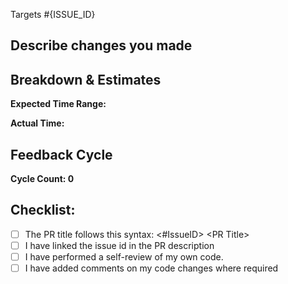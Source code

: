 Targets #{ISSUE_ID}
<!--- 
If there is an open issue, please link to the issue here by replacing [ISSUE_ID]. For eg. #1202
-->

## Describe changes you made
<!--- 
Describe your changes or approach in detail. Why these changes are required? What was implemented earlier and what you implemented 
-->

## Breakdown & Estimates 
<!-- 
Please add the action items that you performed and the time they took. For example
- [ ] Action item 1: 2 - 4 hours
- [ ] Action item 2: 4 - 8 hours
-->

**Expected Time Range:**

**Actual Time:** 

## Feedback Cycle
<!-- 
Number of times feedbacks are given in the PR. This needs to be updated by reviewer
-->
**Cycle Count: 0**

## Checklist:
<!--- Mark the checkboxes accordingly. -->
<!--- If you're unsure about any of these, don't hesitate to ask. We're here to help! -->
- [ ] The PR title follows this syntax: <#IssueID> \<PR Title>
- [ ] I have linked the issue id in the PR description
- [ ] I have performed a self-review of my own code.
- [ ] I have added comments on my code changes where required
